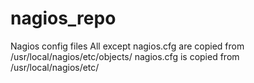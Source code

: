 # nagios_repo
Nagios config files
All except nagios.cfg are copied from /usr/local/nagios/etc/objects/
nagios.cfg is copied from /usr/local/nagios/etc/
